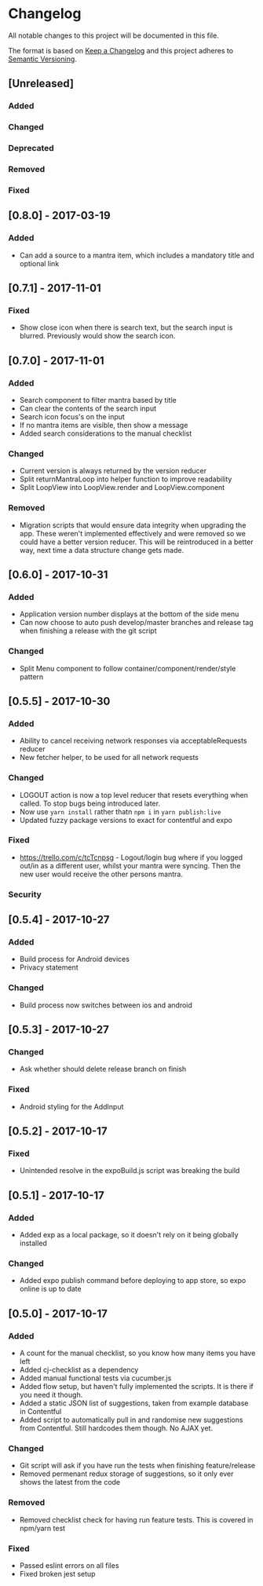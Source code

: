 # Changelog

All notable changes to this project will be documented in this file.

The format is based on [Keep a Changelog](http://keepachangelog.com/en/1.0.0/)
and this project adheres to [Semantic Versioning](http://semver.org/spec/v2.0.0.html).

## [Unreleased]

### Added

### Changed

### Deprecated

### Removed

### Fixed

## [0.8.0] - 2017-03-19

### Added

* Can add a source to a mantra item, which includes a mandatory title and optional link

## [0.7.1] - 2017-11-01

### Fixed

* Show close icon when there is search text, but the search input is blurred. Previously would show the search icon.

## [0.7.0] - 2017-11-01

### Added

* Search component to filter mantra based by title
* Can clear the contents of the search input
* Search icon focus's on the input
* If no mantra items are visible, then show a message
* Added search considerations to the manual checklist

### Changed

* Current version is always returned by the version reducer
* Split returnMantraLoop into helper function to improve readability
* Split LoopView into LoopView.render and LoopView.component

### Removed

* Migration scripts that would ensure data integrity when upgrading the app. These weren't implemented effectively and were removed so we could have a better version reducer. This will be reintroduced in a better way, next time a data structure change gets made.

## [0.6.0] - 2017-10-31

### Added

* Application version number displays at the bottom of the side menu
* Can now choose to auto push develop/master branches and release tag when finishing a release with the git script

### Changed

* Split Menu component to follow container/component/render/style pattern

## [0.5.5] - 2017-10-30

### Added

* Ability to cancel receiving network responses via acceptableRequests reducer
* New fetcher helper, to be used for all network requests

### Changed

* LOGOUT action is now a top level reducer that resets everything when called. To stop bugs being introduced later.
* Now use `yarn install` rather thatn `npm i` in `yarn publish:live`
* Updated fuzzy package versions to exact for contentful and expo

### Fixed

* https://trello.com/c/tcTcnpsg - Logout/login bug where if you logged out/in as a different user, whilst your mantra were syncing. Then the new user would receive the other persons mantra.

### Security

## [0.5.4] - 2017-10-27

### Added

* Build process for Android devices
* Privacy statement

### Changed

* Build process now switches between ios and android

## [0.5.3] - 2017-10-27

### Changed

* Ask whether should delete release branch on finish

### Fixed

* Android styling for the AddInput

## [0.5.2] - 2017-10-17

### Fixed

* Unintended resolve in the expoBuild.js script was breaking the build

## [0.5.1] - 2017-10-17

### Added

* Added exp as a local package, so it doesn't rely on it being globally installed

### Changed

* Added expo publish command before deploying to app store, so expo online is up to date

## [0.5.0] - 2017-10-17

### Added

* A count for the manual checklist, so you know how many items you have left
* Added cj-checklist as a dependency
* Added manual functional tests via cucumber.js
* Added flow setup, but haven't fully implemented the scripts. It is there if you need it though.
* Added a static JSON list of suggestions, taken from example database in Contentful
* Added script to automatically pull in and randomise new suggestions from Contentful. Still hardcodes them though. No AJAX yet.

### Changed

* Git script will ask if you have run the tests when finishing feature/release
* Removed permenant redux storage of suggestions, so it only ever shows the latest from the code

### Removed

* Removed checklist check for having run feature tests. This is covered in npm/yarn test

### Fixed

* Passed eslint errors on all files
* Fixed broken jest setup
